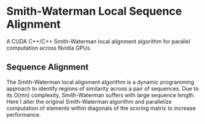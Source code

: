 # Smith-Waterman Local Sequence Alignment

A CUDA C++/C++  Smith-Waterman local alignment algorithm for parallel computation across Nvidia GPUs.

## Sequence Alignment
The Smith-Waterman local alignment algorithm is a dynamic programming approach to identify regions of similarity across a pair of sequences. Due to its O(mn) complexity, Smith-Waterman suffers with large sequence length. Here I alter the original Smith-Waterman algorithm and parallelize computation of elements within diagonals of the scoring matrix to increase performance.

